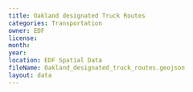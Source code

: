 ```yaml
---
title: Oakland designated Truck Routes
categories: Transportation
owner: EDF
license:
month:
year:
location: EDF Spatial Data
fileName: Oakland_designated_truck_routes.geojson
layout: data
---
```

